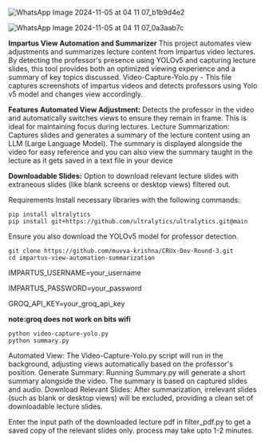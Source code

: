 ![WhatsApp Image 2024-11-05 at 04 11 07_b1b9d4e2](https://github.com/user-attachments/assets/8af27ad1-df8e-4a74-b3b8-234d9ab90283)

![WhatsApp Image 2024-11-05 at 04 11 07_0a3aab7c](https://github.com/user-attachments/assets/49de9e64-38a2-46ce-9806-1c7ac484e72c)

**Impartus View Automation and Summarizer**
This project automates view adjustments and summarizes lecture content from Impartus video lectures. By detecting the professor's presence using YOLOv5 and capturing lecture slides, this tool provides both an optimized viewing experience and a summary of key topics discussed.
Video-Capture-Yolo.py - This file captures screenshots of impartus videos and detects professors using Yolo v5 model and changes view accordingly.

**Features**
**Automated View Adjustment:** Detects the professor in the video and automatically switches views to ensure they remain in frame. This is ideal for maintaining focus during lectures.
Lecture Summarization: Captures slides and generates a summary of the lecture content using an LLM (Large Language Model). The summary is displayed alongside the video for easy reference and you can also view the summary taught in the lecture as it gets saved in a text file in your device

**Downloadable Slides:** Option to download relevant lecture slides with extraneous slides (like blank screens or desktop views) filtered out.


Requirements
Install necessary libraries with the following commands:
```
pip install ultralytics
pip install git+https://github.com/ultralytics/ultralytics.git@main
```
Ensure you also download the YOLOv5 model for professor detection.
```
git clone https://github.com/muvva-krishna/CRUx-Dev-Round-3.git
cd impartus-view-automation-summarization
```
IMPARTUS_USERNAME=your_username

IMPARTUS_PASSWORD=your_password

GROQ_API_KEY=your_groq_api_key

**note:groq does not work on bits wifi**
```
python video-capture-yolo.py
python summary.py
```




Automated View: The Video-Capture-Yolo.py script will run in the background, adjusting views automatically based on the professor's position.
Generate Summary: Running Summary.py will generate a short summary alongside the video. The summary is based on captured slides and audio.
Download Relevant Slides: After summarization, irrelevant slides (such as blank or desktop views) will be excluded, providing a clean set of downloadable lecture slides.

Enter the input path of the downloaded lecture pdf in filter_pdf.py to get a saved copy of the relevant slides only.
process may take upto 1-2 minutes.
